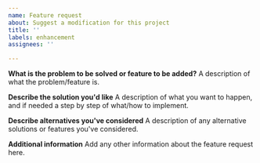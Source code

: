 ```yaml
---
name: Feature request
about: Suggest a modification for this project
title: ''
labels: enhancement
assignees: ''

---
```


**What is the problem to be solved or feature to be added?**
A description of what the problem/feature is.

**Describe the solution you'd like**
A description of what you want to happen, and if needed a step by step of what/how to implement.

**Describe alternatives you've considered**
A description of any alternative solutions or features you've considered.

**Additional information**
Add any other information about the feature request here.
